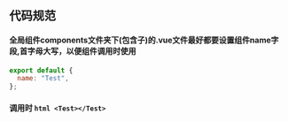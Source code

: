 <!--
 * @Author: bohe
 * @Date: 2022-01-05 15:15:06
 * @LastEditTime: 2022-01-05 15:22:03
 * @LastEditors: bohe
 * @Description: 公共组件
-->
## 代码规范
#### 全局组件components文件夹下(包含子)的.vue文件最好都要设置组件name字段,首字母大写，以便组件调用时使用

``` javascript
export default {
  name: "Test",
};
```
#### 调用时 ``` html <Test></Test> ```